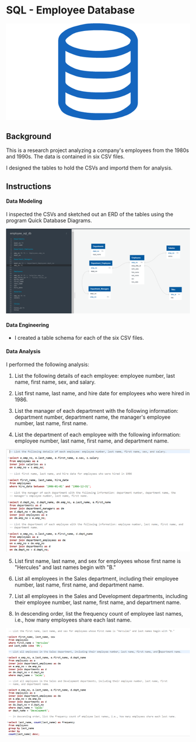 # SQL - Employee Database

![sql.png](Images/sql.png)

## Background

This is a research project analyzing a company's employees from the 1980s and 1990s. The data is contained in six CSV files.

I designed the tables to hold the CSVs and importd them for analysis.

## Instructions

#### Data Modeling

I inspected the CSVs and sketched out an ERD of the tables using the program Quick Database Diagrams.

![ERD](Images/ERD.png)

#### Data Engineering

* I created a table schema for each of the six CSV files. 

#### Data Analysis

I performed the following analysis:

1. List the following details of each employee: employee number, last name, first name, sex, and salary.

2. List first name, last name, and hire date for employees who were hired in 1986.

3. List the manager of each department with the following information: department number, department name, the manager's employee number, last name, first name.

4. List the department of each employee with the following information: employee number, last name, first name, and department name.

![Analysis 1-4](Images/one_to_four.PNG)

5. List first name, last name, and sex for employees whose first name is "Hercules" and last names begin with "B."

6. List all employees in the Sales department, including their employee number, last name, first name, and department name.

7. List all employees in the Sales and Development departments, including their employee number, last name, first name, and department name.

8. In descending order, list the frequency count of employee last names, i.e., how many employees share each last name.

![Analysis 5-8](Images/five_to_eight.PNG)

